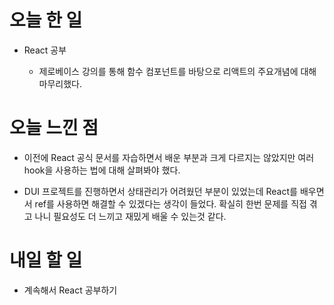 # 오늘 한 일

-   React 공부

    -   제로베이스 강의를 통해 함수 컴포넌트를 바탕으로 리액트의 주요개념에 대해 마무리했다.

# 오늘 느낀 점

-   이전에 React 공식 문서를 자습하면서 배운 부분과 크게 다르지는 않았지만 여러 hook을 사용하는 법에 대해 살펴봐야 했다.

-   DUI 프로젝트를 진행하면서 상태관리가 어려웠던 부분이 있었는데 React를 배우면서 ref를 사용하면 해결할 수 있겠다는 생각이 들었다. 확실히 한번 문제를 직접 겪고 나니 필요성도 더 느끼고 재밌게 배울 수 있는것 같다.

# 내일 할 일

-   계속해서 React 공부하기
